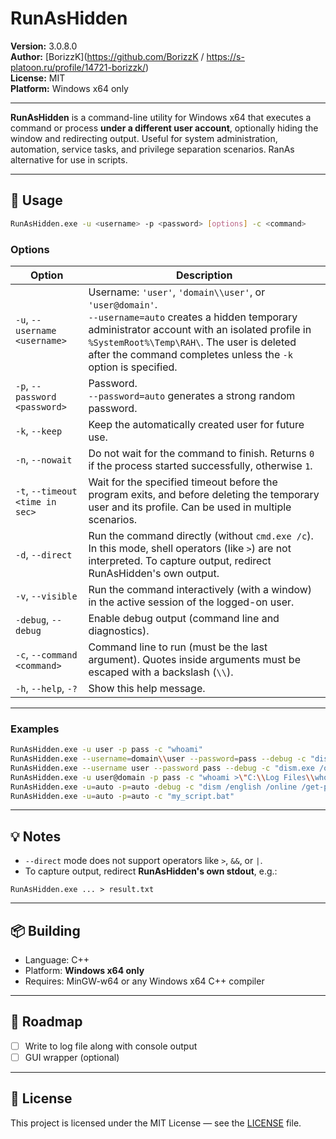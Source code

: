 # RunAsHidden

**Version:** 3.0.8.0  
**Author:** [BorizzK](https://github.com/BorizzK / https://s-platoon.ru/profile/14721-borizzk/)  
**License:** MIT  
**Platform:** Windows x64 only

---

**RunAsHidden** is a command-line utility for Windows x64 that executes a command or process **under a different user account**, optionally hiding the window and redirecting output.
Useful for system administration, automation, service tasks, and privilege separation scenarios.
RanAs alternative for use in scripts.

---

## 🔧 Usage

```bash
RunAsHidden.exe -u <username> -p <password> [options] -c <command>
```


### Options

| Option | Description |
|--------|-------------|
| `-u`, `--username <username>` | Username: `'user'`, `'domain\\user'`, or `'user@domain'`. <br> `--username=auto` creates a hidden temporary administrator account with an isolated profile in `%SystemRoot%\Temp\RAH\`. The user is deleted after the command completes unless the `-k` option is specified. |
| `-p`, `--password <password>` | Password. <br> `--password=auto` generates a strong random password. |
| `-k`, `--keep` | Keep the automatically created user for future use. |
| `-n`, `--nowait` | Do not wait for the command to finish. Returns `0` if the process started successfully, otherwise `1`. |
| `-t`, `--timeout <time in sec>` | Wait for the specified timeout before the program exits, and before deleting the temporary user and its profile. Can be used in multiple scenarios. |
| `-d`, `--direct` | Run the command directly (without `cmd.exe /c`). In this mode, shell operators (like `>`) are not interpreted. To capture output, redirect RunAsHidden's own output. |
| `-v`, `--visible` | Run the command interactively (with a window) in the active session of the logged-on user. |
| `-debug`, `--debug` | Enable debug output (command line and diagnostics). |
| `-c`, `--command <command>` | Command line to run (must be the last argument). Quotes inside arguments must be escaped with a backslash (`\\`). |
| `-h`, `--help`, `-?` | Show this help message. |

---

### Examples

```bash
RunAsHidden.exe -u user -p pass -c "whoami"
RunAsHidden.exe --username=domain\\user --password=pass --debug -c "dism.exe /online /get-packages"
RunAsHidden.exe --username user --password pass --debug -c "dism.exe /online /get-packages"
RunAsHidden.exe -u user@domain -p pass -c "whoami >\"C:\\Log Files\\whoami.log\""
RunAsHidden.exe -u=auto -p=auto -debug -c "dism /english /online /get-packages >c:\\dism.log 2>&1"
RunAsHidden.exe -u=auto -p=auto -c "my_script.bat"
```

---

## 💡 Notes

- `--direct` mode does not support operators like `>`, `&&`, or `|`.  
- To capture output, redirect **RunAsHidden's own stdout**, e.g.:

```
RunAsHidden.exe ... > result.txt
```

---

## 📦 Building

- Language: C++
- Platform: **Windows x64 only**
- Requires: MinGW-w64 or any Windows x64 C++ compiler

---

## 🚧 Roadmap

- [ ] Write to log file along with console output
- [ ] GUI wrapper (optional)

---

## 📄 License

This project is licensed under the MIT License — see the [LICENSE](LICENSE) file.
